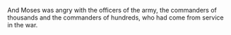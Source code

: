 And Moses was angry with the officers of the army, the commanders of thousands and the commanders of hundreds, who had come from service in the war.
